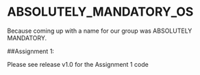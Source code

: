 # ABSOLUTELY_MANDATORY_OS
Because coming up with a name for our group was ABSOLUTELY MANDATORY.

##Assignment 1:

Please see release v1.0 for the Assignment 1 code 
